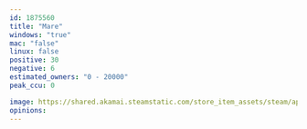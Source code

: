 ```yaml
---
id: 1875560
title: "Mare"
windows: "true"
mac: "false"
linux: false
positive: 30
negative: 6
estimated_owners: "0 - 20000"
peak_ccu: 0

image: https://shared.akamai.steamstatic.com/store_item_assets/steam/apps/1875560/header.jpg?t=1693982414
opinions:
---
```

